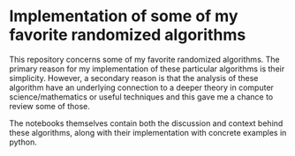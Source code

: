 # Implementation of some of my favorite randomized algorithms

This repository concerns some of my favorite randomized algorithms. 
The primary reason for my implementation of these particular algorithms is their simplicity. 
However, a secondary reason is that the analysis of these algorithm have an underlying connection to a deeper theory in computer science/mathematics 
or useful techniques and this gave me a chance to review some of those. 

The notebooks themselves contain both the discussion and context behind these algorithms, along with their implementation with concrete examples in python.
